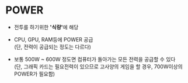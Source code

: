 # POWER

- 전투를 하기위한 <b>'식량'</b>에 해당

- CPU, GPU, RAM등에 POWER 공급<br>
(단, 전력이 공급되는 정도는 다르다)

- 보통 500W ~ 600W 정도면 컴퓨터가 돌아가는 모든 전력을 공급할 수 있다<br>
(단, 그래픽 카드는 필요전력이 있으므로 고사양의 게임을 할 경우, 700W이상의 POWER가 필요함)
